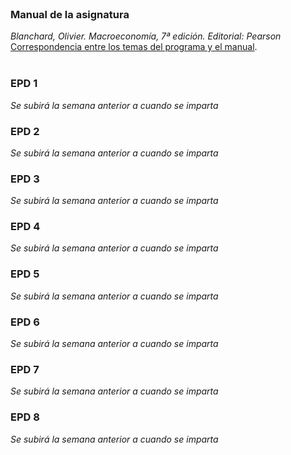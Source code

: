 <br /> 

### Manual de la asignatura
*Blanchard, Olivier. Macroeconomía, 7ª edición.  Editorial: Pearson*  
[Correspondencia entre los temas del programa y el manual](https://github.com/otoperalias/Macro/blob/main/files/CORRESPONDENCIA%20TEMAS%20PROGRAMA%20%20-%20BLANCHARD.pdf).  
<br /> 

### EPD 1
*Se subirá la semana anterior a cuando se imparta*

### EPD 2
*Se subirá la semana anterior a cuando se imparta*

### EPD 3
*Se subirá la semana anterior a cuando se imparta*

### EPD 4
*Se subirá la semana anterior a cuando se imparta*

### EPD 5
*Se subirá la semana anterior a cuando se imparta*

### EPD 6
*Se subirá la semana anterior a cuando se imparta*

### EPD 7
*Se subirá la semana anterior a cuando se imparta*

### EPD 8
*Se subirá la semana anterior a cuando se imparta*

